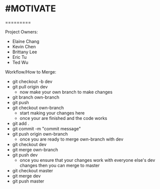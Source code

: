 # #MOTIVATE
=========

Project Owners:
- Elaine Chang
- Kevin Chen
- Brittany Lee
- Eric Tu
- Ted Wu

Workflow/How to Merge:
- git checkout -b dev
- git pull origin dev
	- now make your own branch to make changes
- git branch own-branch
- git push
- git checkout own-branch
	- start making your changes here
	- once your are finished and the code works 
- git add .
- git commit -m "commit message"
- git push origin own-branch
	- once you are ready to merge own-branch with dev
- git checkout dev
- git merge own-branch
- git push dev
	- once you ensure that your changes work with everyone else's dev changes then you can merge to master
- git checkout master
- git merge dev
- git push master
